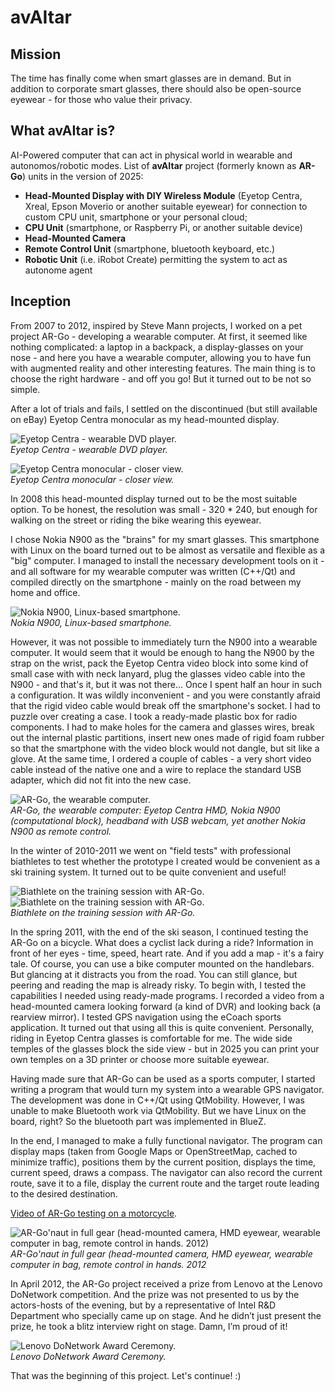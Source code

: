 # avAItar

## Mission
The time has finally come when smart glasses are in demand. But in addition to corporate smart glasses, there should also be open-source eyewear - for those who value their privacy.

## What avAItar is?
AI-Powered computer that can act in physical world in wearable and autonomos/robotic modes.
List of **avAItar** project (formerly known as **AR-Go**) units in the version of 2025:
 - **Head-Mounted Display with DIY Wireless Module** (Eyetop Centra, Xreal, Epson Moverio or another suitable eyewear) for connection to custom CPU unit, smartphone or your personal cloud;
 - **CPU Unit** (smartphone, or Raspberry Pi, or another suitable device)
 - **Head-Mounted Camera**
 - **Remote Control Unit** (smartphone, bluetooth keyboard, etc.)
 - **Robotic Unit** (i.e. iRobot Create) permitting the system to act as autonome agent

## Inception
From 2007 to 2012, inspired by Steve Mann projects, I worked on a pet project AR-Go - developing a wearable computer. At first, it seemed like nothing complicated: a laptop in a backpack, a display-glasses on your nose - and here you have a wearable computer, allowing you to have fun with augmented reality and other interesting features. The main thing is to choose the right hardware - and off you go! But it turned out to be not so simple.

After a lot of trials and fails, I settled on the discontinued (but still available on eBay) Eyetop Centra monocular as my head-mounted display.

![Eyetop Centra - wearable DVD player.](https://habrastorage.org/r/w1560/storage2/d0a/deb/cd8/d0adebcd8950901e3a2b3da9c22537b2.png)\
_Eyetop Centra - wearable DVD player._

![Eyetop Centra monocular - closer view.](https://habrastorage.org/r/w1560/storage2/168/db7/efa/168db7efaa3fd6b726518a1c46394e9c.png)\
_Eyetop Centra monocular - closer view._

In 2008 this head-mounted display turned out to be the most suitable option. To be honest, the resolution was small - 320 * 240, but enough for walking on the street or riding the bike wearing this eyewear.

I chose Nokia N900 as the "brains" for my smart glasses. This smartphone with Linux on the board turned out to be almost as versatile and flexible as a "big" computer. I managed to install the necessary development tools on it - and all software for my wearable computer was written (C++/Qt) and compiled directly on the smartphone - mainly on the road between my home and office.

![Nokia N900, Linux-based smartphone.](https://habrastorage.org/r/w1560/storage2/536/719/81d/53671981d9ff087e2df6fa6a27ce4232.png)\
_Nokia N900, Linux-based smartphone._

However, it was not possible to immediately turn the N900 into a wearable computer. It would seem that it would be enough to hang the N900 by the strap on the wrist, pack the Eyetop Centra video block into some kind of small case with  with neck lanyard, plug the glasses video cable into the N900 - and that's it, but it was not there... Once I spent half an hour in such a configuration. It was wildly inconvenient - and you were constantly afraid that the rigid video cable would break off the smartphone's socket. I had to puzzle over creating a case. I took a ready-made plastic box for radio components. I had to make holes for the camera and glasses wires, break out the internal plastic partitions, insert new ones made of rigid foam rubber so that the smartphone with the video block would not dangle, but sit like a glove. At the same time, I ordered a couple of cables - a very short video cable instead of the native one and a wire to replace the standard USB adapter, which did not fit into the new case.

![AR-Go, the wearable computer.](https://habrastorage.org/r/w1560/storage2/43d/d87/728/43dd87728df13ed3f7279a6b45310554.png)\
_AR-Go, the wearable computer: Eyetop Centra HMD, Nokia N900 (computational block), headband with USB webcam, yet another Nokia N900 as remote control._

In the winter of 2010-2011 we went on "field tests" with professional biathletes to test whether the prototype I created would be convenient as a ski training system. It turned out to be quite convenient and useful!

![Biathlete on the training session with AR-Go.](https://habrastorage.org/r/w1560/storage2/990/6a4/72c/9906a472cc4b6f60085345f5cf16f79c.jpg)
![Biathlete on the training session with AR-Go.](https://habrastorage.org/r/w1560/storage2/504/08b/c3e/50408bc3e43120a53119498bac44d24b.jpg)\
_Biathlete on the training session with AR-Go._

In the spring 2011, with the end of the ski season, I continued testing the AR-Go on a bicycle. What does a cyclist lack during a ride? Information in front of her eyes - time, speed, heart rate. And if you add a map - it's a fairy tale. Of course, you can use a bike computer mounted on the handlebars. But glancing at it distracts you from the road. You can still glance, but peering and reading the map is already risky. To begin with, I tested the capabilities I needed using ready-made programs. I recorded a video from a head-mounted camera looking forward (a kind of DVR) and looking back (a rearview mirror). I tested GPS navigation using the eCoach sports application. It turned out that using all this is quite convenient. Personally, riding in Eyetop Centra glasses is comfortable for me. The wide side temples of the glasses block the side view - but in 2025 you can print your own temples on a 3D printer or choose more suitable eyewear.

Having made sure that AR-Go can be used as a sports computer, I started writing a program that would turn my system into a wearable GPS navigator. The development was done in C++/Qt using QtMobility. However, I was unable to make Bluetooth work via QtMobility. But we have Linux on the board, right? So the bluetooth part was implemented in BlueZ.

In the end, I managed to make a fully functional navigator. The program can display maps (taken from Google Maps or OpenStreetMap, cached to minimize traffic), positions them by the current position, displays the time, current speed, draws a compass. The navigator can also record the current route, save it to a file, display the current route and the target route leading to the desired destination.

[Video of AR-Go testing on a motorcycle](https://youtu.be/9U4JG8KWQD4).

![AR-Go'naut in full gear (head-mounted camera, HMD eyewear, wearable computer in bag, remote control in hands. 2012)](https://habrastorage.org/r/w1560/storage2/61a/771/5b1/61a7715b17eb90abeaaed67248742751.jpg)\
_AR-Go'naut in full gear (head-mounted camera, HMD eyewear, wearable computer in bag, remote control in hands. 2012_

In April 2012, the AR-Go project received a prize from Lenovo at the Lenovo DoNetwork competition. And the prize was not presented to us by the actors-hosts of the evening, but by a representative of Intel R&D Department who specially came up on stage. And he didn’t just present the prize, he took a blitz interview right on stage. Damn, I’m proud of it!

![Lenovo DoNetwork Award Ceremony.](https://habrastorage.org/r/w1560/storage2/517/913/de1/517913de19611284e8958da58c32fdb6.jpg)\
_Lenovo DoNetwork Award Ceremony._

That was the beginning of this project. Let's continue! :)
